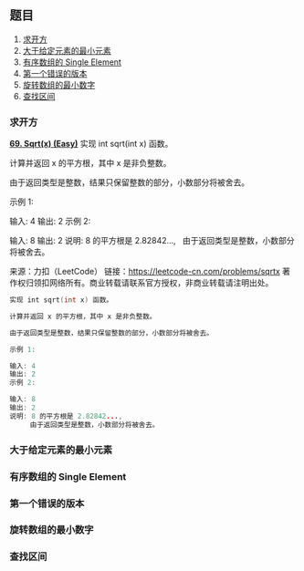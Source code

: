 ## 题目
1. <a href="#1">求开方</a>
2. <a href="#2">大于给定元素的最小元素</a>
3. <a href="#3">有序数组的 Single Element</a>
4. <a href="#4">第一个错误的版本</a>
5. <a href="#5">旋转数组的最小数字</a>
6. <a href="#6">查找区间</a>

<h3 id="1">求开方</h3>

[**69. Sqrt(x) (Easy)**](https://leetcode-cn.com/problems/sqrtx/description/)
实现 int sqrt(int x) 函数。

计算并返回 x 的平方根，其中 x 是非负整数。

由于返回类型是整数，结果只保留整数的部分，小数部分将被舍去。

示例 1:

输入: 4
输出: 2
示例 2:

输入: 8
输出: 2
说明: 8 的平方根是 2.82842..., 
     由于返回类型是整数，小数部分将被舍去。

来源：力扣（LeetCode）
链接：https://leetcode-cn.com/problems/sqrtx
著作权归领扣网络所有。商业转载请联系官方授权，非商业转载请注明出处。

```Go
实现 int sqrt(int x) 函数。

计算并返回 x 的平方根，其中 x 是非负整数。

由于返回类型是整数，结果只保留整数的部分，小数部分将被舍去。

示例 1:

输入: 4
输出: 2
示例 2:

输入: 8
输出: 2
说明: 8 的平方根是 2.82842..., 
     由于返回类型是整数，小数部分将被舍去。

```

<h3 id="2">大于给定元素的最小元素</h3>


<h3 id="3">有序数组的 Single Element</h3>


<h3 id="4">第一个错误的版本</h3>


<h3 id="5">旋转数组的最小数字</h3>


<h3 id="6">查找区间</h3>




